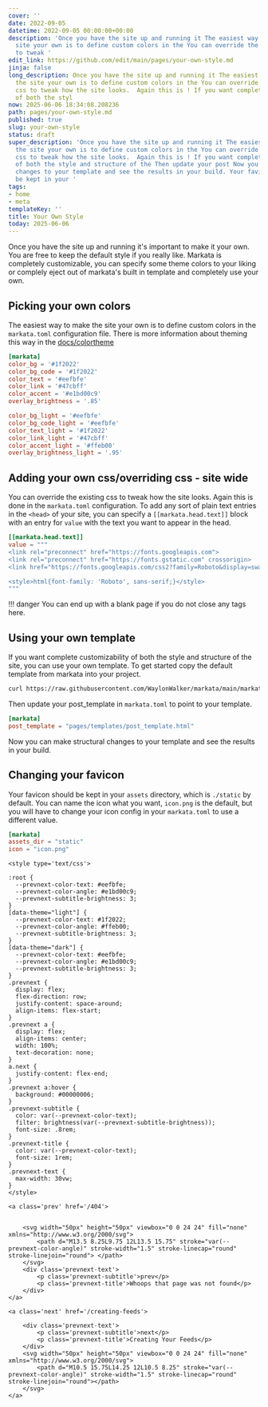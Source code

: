 ```yaml
---
cover: ''
date: 2022-09-05
datetime: 2022-09-05 00:00:00+00:00
description: 'Once you have the site up and running it The easiest way to make the
  site your own is to define custom colors in the You can override the existing css
  to tweak '
edit_link: https://github.com/edit/main/pages/your-own-style.md
jinja: false
long_description: Once you have the site up and running it The easiest way to make
  the site your own is to define custom colors in the You can override the existing
  css to tweak how the site looks.  Again this is ! If you want complete customizability
  of both the styl
now: 2025-06-06 18:34:08.208236
path: pages/your-own-style.md
published: true
slug: your-own-style
status: draft
super_description: 'Once you have the site up and running it The easiest way to make
  the site your own is to define custom colors in the You can override the existing
  css to tweak how the site looks.  Again this is ! If you want complete customizability
  of both the style and structure of the Then update your post Now you can make structural
  changes to your template and see the results in your build. Your favicon should
  be kept in your '
tags:
- home
- meta
templateKey: ''
title: Your Own Style
today: 2025-06-06
---
```


Once you have the site up and running it's important to make it your own.  You
are free to keep the default style if you really like.  Markata is completely
customizable, you can specify some theme colors to your liking or complely
eject out of markata's built in template and completely use your own.


## Picking your own colors

The easiest way to make the site your own is to define custom colors in the
`markata.toml` configuration file.  There is more information about theming
this way in the [docs/colortheme](https://markata.dev/color-theme/)

```toml
[markata]
color_bg = '#1f2022'
color_bg_code = '#1f2022'
color_text = '#eefbfe'
color_link = '#47cbff' 
color_accent = '#e1bd00c9'
overlay_brightness = '.85'

color_bg_light = '#eefbfe'
color_bg_code_light = '#eefbfe'
color_text_light = '#1f2022'
color_link_light = '#47cbff' 
color_accent_light = '#ffeb00'
overlay_brightness_light = '.95'
```

## Adding your own css/overriding css - site wide

You can override the existing css to tweak how the site looks.  Again this is
done in the `markata.toml` configuration.  To add any sort of plain text
entries in the `<head>` of your site, you can specify a `[[markata.head.text]]`
block with an entry for `value` with the text you want to appear in the head.

``` toml
[[markata.head.text]]
value = """
<link rel="preconnect" href="https://fonts.googleapis.com">
<link rel="preconnect" href="https://fonts.gstatic.com" crossorigin>
<link href="https://fonts.googleapis.com/css2?family=Roboto&display=swap" rel="stylesheet">

<style>html{font-family: 'Roboto', sans-serif;}</style>
"""
```

!!! danger
    You can end up with a blank page if you do not close any tags here.

## Using your own template

If you want complete customizability of both the style and structure of the
site, you can use your own template.  To get started copy the default template
from markata into your project.

``` bash
curl https://raw.githubusercontent.com/WaylonWalker/markata/main/markata/plugins/default_post_template.html > pages/templates/post_template.html
```

Then update your post_template in `markata.toml` to point to your template.

``` toml
[markata]
post_template = "pages/templates/post_template.html"
```

Now you can make structural changes to your template and see the results in your build.

## Changing your favicon

Your favicon should be kept in your `assets` directory, which is `./static` by
default.  You can name the icon what you want, `icon.png` is the default, but
you will have to change your icon config in your `markata.toml` to use a
different value.

``` toml
[markata]
assets_dir = "static"
icon = "icon.png"
```
<div class='prevnext'>

    <style type='text/css'>

    :root {
      --prevnext-color-text: #eefbfe;
      --prevnext-color-angle: #e1bd00c9;
      --prevnext-subtitle-brightness: 3;
    }
    [data-theme="light"] {
      --prevnext-color-text: #1f2022;
      --prevnext-color-angle: #ffeb00;
      --prevnext-subtitle-brightness: 3;
    }
    [data-theme="dark"] {
      --prevnext-color-text: #eefbfe;
      --prevnext-color-angle: #e1bd00c9;
      --prevnext-subtitle-brightness: 3;
    }
    .prevnext {
      display: flex;
      flex-direction: row;
      justify-content: space-around;
      align-items: flex-start;
    }
    .prevnext a {
      display: flex;
      align-items: center;
      width: 100%;
      text-decoration: none;
    }
    a.next {
      justify-content: flex-end;
    }
    .prevnext a:hover {
      background: #00000006;
    }
    .prevnext-subtitle {
      color: var(--prevnext-color-text);
      filter: brightness(var(--prevnext-subtitle-brightness));
      font-size: .8rem;
    }
    .prevnext-title {
      color: var(--prevnext-color-text);
      font-size: 1rem;
    }
    .prevnext-text {
      max-width: 30vw;
    }
    </style>
    
    <a class='prev' href='/404'>
    

        <svg width="50px" height="50px" viewbox="0 0 24 24" fill="none" xmlns="http://www.w3.org/2000/svg">
            <path d="M13.5 8.25L9.75 12L13.5 15.75" stroke="var(--prevnext-color-angle)" stroke-width="1.5" stroke-linecap="round" stroke-linejoin="round"> </path>
        </svg>
        <div class='prevnext-text'>
            <p class='prevnext-subtitle'>prev</p>
            <p class='prevnext-title'>Whoops that page was not found</p>
        </div>
    </a>
    
    <a class='next' href='/creating-feeds'>
    
        <div class='prevnext-text'>
            <p class='prevnext-subtitle'>next</p>
            <p class='prevnext-title'>Creating Your Feeds</p>
        </div>
        <svg width="50px" height="50px" viewbox="0 0 24 24" fill="none" xmlns="http://www.w3.org/2000/svg">
            <path d="M10.5 15.75L14.25 12L10.5 8.25" stroke="var(--prevnext-color-angle)" stroke-width="1.5" stroke-linecap="round" stroke-linejoin="round"></path>
        </svg>
    </a>
  </div>